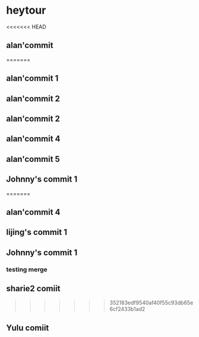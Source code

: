 # heytour

<<<<<<< HEAD
## alan'commit

=======
## alan'commit 1

## alan'commit 2

## alan'commit 2

## alan'commit 4

## alan'commit 5

## Johnny's commit 1

=======

## alan'commit 4

## lijing's commit 1

## Johnny's commit 1

### testing merge

## sharie2 comiit
>>>>>>> 352183edf9540af40f55c93db65e6cf2433b1ad2

## Yulu comiit